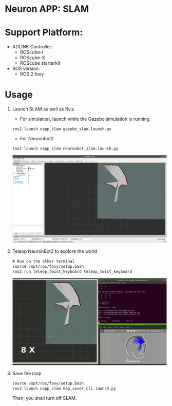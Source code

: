 # Neuron APP: SLAM

# Support Platform:

* ADLINK Controller:
  - ROScube-I
  - ROScube-X
  - ROScube starterkit
* ROS version:
  - ROS 2 foxy

# Usage
1. Launch SLAM as well as Rviz 
   
   * For simulation, launch while the Gazebo simulation is running.
   ```
   ros2 launch napp_slam gazebo_slam.launch.py
   ```
   * For Neuronbot2
   ```
   ros2 launch napp_slam neuronbot_slam.launch.py
   ```
   
    ![](readme_resource/slam_rviz.png)
2. Teleop NeuronBot2 to explore the world
   ```
   # Run on the other terminal
   source /opt/ros/foxy/setup.bash
   ros2 run teleop_twist_keyboard teleop_twist_keyboard
   ```
   ![](readme_resource/slam_teleop_8x.gif)
3. Save the map
   ```
   source /opt/ros/foxy/setup.bash 
   ros2 launch napp_slam map_saver_cli.launch.py
   ```

   Then, you shall turn off SLAM.
